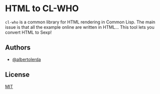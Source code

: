 # HTML to CL-WHO

`cl-who` is a common library for HTML rendering in Common Lisp. The main issue is that all the example online are written in HTML... This tool lets you convert HTML to Sexp!

## Authors

- [@albertolerda](https://www.github.com/albertolerda)


## License

[MIT](https://choosealicense.com/licenses/mit/)

